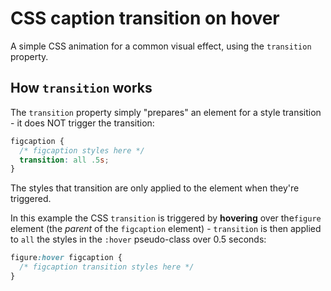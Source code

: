 # CSS caption transition on hover

A simple CSS animation for a common visual effect, using the `transition` property.

## How `transition` works

The `transition` property simply "prepares" an element for a style transition - it does NOT trigger the transition:

```css
figcaption {
  /* figcaption styles here */
  transition: all .5s;
}
```

The styles that transition are only applied to the element when they're triggered.

In this example the CSS `transition` is triggered by **hovering** over the`figure` element (the *parent* of the `figcaption` element) - `transition` is then applied to `all` the styles in the `:hover` pseudo-class over 0.5 seconds:

```css
figure:hover figcaption {
  /* figcaption transition styles here */
}
```